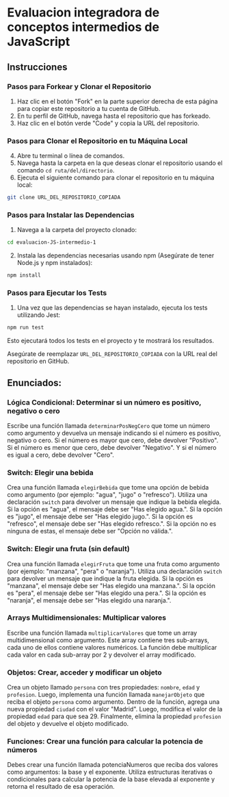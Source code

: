 # Evaluacion integradora de conceptos intermedios de JavaScript

## Instrucciones

### Pasos para Forkear y Clonar el Repositorio

1. Haz clic en el botón "Fork" en la parte superior derecha de esta página para copiar este repositorio a tu cuenta de GitHub.
2. En tu perfil de GitHub, navega hasta el repositorio que has forkeado.
3. Haz clic en el botón verde "Code" y copia la URL del repositorio.

### Pasos para Clonar el Repositorio en tu Máquina Local

4. Abre tu terminal o línea de comandos.
5. Navega hasta la carpeta en la que deseas clonar el repositorio usando el comando `cd ruta/del/directorio`.
6. Ejecuta el siguiente comando para clonar el repositorio en tu máquina local:

```bash
git clone URL_DEL_REPOSITORIO_COPIADA
```
### Pasos para Instalar las Dependencias
1. Navega a la carpeta del proyecto clonado:
```bash
cd evaluacion-JS-intermedio-1 
```
2. Instala las dependencias necesarias usando npm (Asegúrate de tener Node.js y npm instalados):
```bash
npm install
```

### Pasos para Ejecutar los Tests
1. Una vez que las dependencias se hayan instalado, ejecuta los tests utilizando Jest:
```bash
npm run test
```
  Esto ejecutará todos los tests en el proyecto y te mostrará los resultados.


Asegúrate de reemplazar `URL_DEL_REPOSITORIO_COPIADA` con la URL real del repositorio en GitHub. 


## Enunciados:

### **Lógica Condicional: Determinar si un número es positivo, negativo o cero**

Escribe una función llamada `determinarPosNegCero` que tome un número como argumento y devuelva un mensaje indicando si el número es positivo, negativo o cero. Si el número es mayor que cero, debe devolver "Positivo". Si el número es menor que cero, debe devolver "Negativo". Y si el número es igual a cero, debe devolver "Cero".

### **Switch: Elegir una bebida**

Crea una función llamada `elegirBebida` que tome una opción de bebida como argumento (por ejemplo: "agua", "jugo" o "refresco"). Utiliza una declaración `switch` para devolver un mensaje que indique la bebida elegida. Si la opción es "agua", el mensaje debe ser "Has elegido agua.". Si la opción es "jugo", el mensaje debe ser "Has elegido jugo.". Si la opción es "refresco", el mensaje debe ser "Has elegido refresco.". Si la opción no es ninguna de estas, el mensaje debe ser "Opción no válida.".

### **Switch: Elegir una fruta (sin default)**

Crea una función llamada `elegirFruta` que tome una fruta como argumento (por ejemplo: "manzana", "pera" o "naranja"). Utiliza una declaración `switch` para devolver un mensaje que indique la fruta elegida. Si la opción es "manzana", el mensaje debe ser "Has elegido una manzana.". Si la opción es "pera", el mensaje debe ser "Has elegido una pera.". Si la opción es "naranja", el mensaje debe ser "Has elegido una naranja.".

### **Arrays Multidimensionales: Multiplicar valores**

Escribe una función llamada `multiplicarValores` que tome un array multidimensional como argumento. Este array contiene tres sub-arrays, cada uno de ellos contiene valores numéricos. La función debe multiplicar cada valor en cada sub-array por 2 y devolver el array modificado.

### **Objetos: Crear, acceder y modificar un objeto**

Crea un objeto llamado `persona` con tres propiedades: `nombre`, `edad` y `profesion`. Luego, implementa una función llamada `manejarObjeto` que reciba el objeto `persona` como argumento. Dentro de la función, agrega una nueva propiedad `ciudad` con el valor "Madrid". Luego, modifica el valor de la propiedad `edad` para que sea 29. Finalmente, elimina la propiedad `profesion` del objeto y devuelve el objeto modificado.

### **Funciones: Crear una función para calcular la potencia de números**

Debes crear una función llamada potenciaNumeros que reciba dos valores como argumentos: la base y el exponente. Utiliza estructuras iterativas o condicionales para calcular la potencia de la base elevada al exponente y retorna el resultado de esa operación.